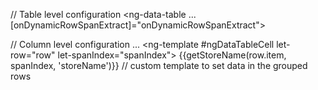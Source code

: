 // Table level configuration
<ng-data-table
  ...
  [onDynamicRowSpanExtract]="onDynamicRowSpanExtract">

  // Column level configuration
  <ng-data-table-column>
      ...
      <ng-template #ngDataTableCell let-row="row" let-spanIndex="spanIndex">
        <td>
          <span>{{getStoreName(row.item, spanIndex, 'storeName')}}</span> // custom template to set data in the grouped rows
        </td>
      </ng-template>
  </ng-data-table-column>
</ng-data-table>
